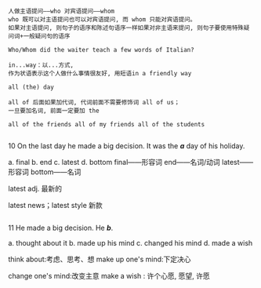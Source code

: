 ```
人做主语提问——who 对宾语提问——whom
who 既可以对主语提问也可以对宾语提问, 而 whom 只能对宾语提问。
如果对主语提问, 则句子的语序和陈述句语序一样如果对非主语来提问, 则句子要使用特殊疑问词+一般疑问句的语序

Who/Whom did the waiter teach a few words of Italian?
```
```
in...way：以...方式, 
作为状语表示这个人做什么事情很友好, 用短语in a friendly way
```
```
all (the) day

all of 后面如果加代词, 代词前面不需要修饰词 all of us；
一旦要加名词, 前面一定要加 the

all of the friends all of my friends all of the students
```
```

```

10 On the last day he made a big decision. It was the ___a___ day of his holiday.

a. final b. end c. latest d. bottom
final——形容词 end——名词/动词 latest——形容词 bottom——名词

latest adj. 最新的

latest news；latest style 新款

```

```

11 He made a big decision. He ___b___.

a. thought about it b. made up his mind c. changed his mind d. made a wish

think about:考虑、思考、想 make up one's mind:下定决心

change one's mind:改变主意 make a wish : 许个心愿, 愿望, 许愿

```